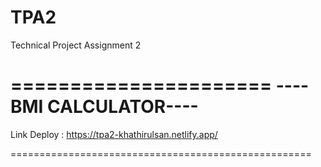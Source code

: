 # TPA2
Technical Project Assignment 2

======================
----BMI CALCULATOR----
======================

Link Deploy : https://tpa2-khathirulsan.netlify.app/

====================================================

